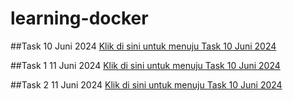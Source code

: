 # learning-docker

##Task 10 Juni 2024
[Klik di sini untuk menuju Task 10 Juni 2024](https://sunset-quotation-f50.notion.site/TASK-10-JUNI-2024-c9d9edaa2a9c4917a1da830af55e5994?pvs=4)

##Task 1 11 Juni 2024
[Klik di sini untuk menuju Task 10 Juni 2024](https://sunset-quotation-f50.notion.site/TASK-1-11-JUNI-2024-2d86ab1f03fb4b8a9d1e68067f479d76?pvs=4)

##Task 2 11 Juni 2024
[Klik di sini untuk menuju Task 10 Juni 2024]([https://www.google.com](https://sunset-quotation-f50.notion.site/TASK-2-11-JUNI-2024-f4a2214a64c840879f400373aa1752e9?pvs=4))
